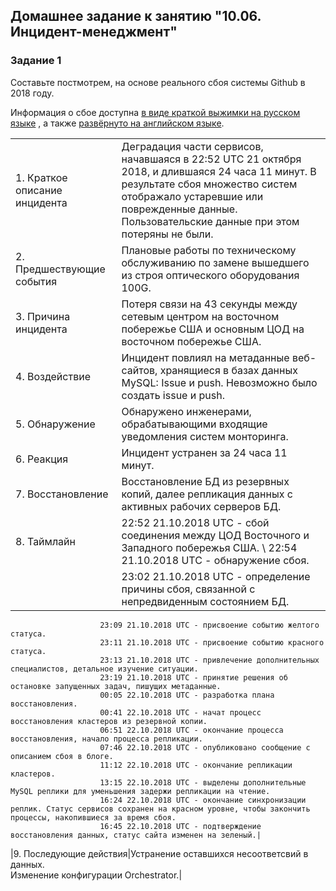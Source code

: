## Домашнее задание к занятию "10.06. Инцидент-менеджмент"

### Задание 1

Составьте постмотрем, на основе реального сбоя системы Github в 2018 году.

Информация о сбое доступна [в виде краткой выжимки на русском языке](https://habr.com/ru/post/427301/) , а
также [развёрнуто на английском языке](https://github.blog/2018-10-30-oct21-post-incident-analysis/).  

|       |       |
|:-------|:-------|
|1. Краткое описание инцидента  |Деградация части сервисов, начавшаяся в 22:52 UTC 21 октября 2018, и длившаяся 24 часа 11 минут. В результате сбоя множество систем отображало устаревшие или поврежденные данные. Пользовательские данные при этом потеряны не были.|
|2. Предшествующие события  |Плановые работы по техническому обслуживанию по замене вышедшего из строя оптического оборудования 100G.|
|3. Причина инцидента  |Потеря связи на 43 секунды между сетевым центром на восточном побережье США и основным ЦОД на восточном побережье США.|
|4. Воздействие        |Инцидент повлиял на метаданные веб-сайтов, хранящиеся в базах данных MySQL: Issue и push. Невозможно было создать issue и push.|
|5. Обнаружение        |Обнаружено инженерами, обрабатывающими входящие уведомления систем монторинга.|
|6. Реакция            |Инцидент устранен за 24 часа 11 минут.|
|7. Восстановление     |Восстановление БД из резервных копий, далее репликация данных с активных рабочих серверов БД.|
|8. Таймлайн           |22:52 21.10.2018 UTC - сбой соединения между ЦОД Восточного и Западного побережья США. \ 22:54 21.10.2018 UTC - обнаружение сбоя. |
                       |23:02 21.10.2018 UTC - определение причины сбоя, связанной с непредвиденным состоянием БД. |
                        23:09 21.10.2018 UTC - присвоение событию желтого статуса.
                        23:11 21.10.2018 UTC - присвоение событию красного статуса.
                        23:13 21.10.2018 UTC - привлечение дополнительных специалистов, детальное изучение ситуации.
                        23:19 21.10.2018 UTC - принятие решения об остановке запущенных задач, пишущих метаданные.
                        00:05 22.10.2018 UTC - разработка плана восстановления.
                        00:41 22.10.2018 UTC - начат процесс восстановления кластеров из резервной копии.
                        06:51 22.10.2018 UTC - окончание процесса восстановления, начало процесса репликации.
                        07:46 22.10.2018 UTC - опубликовано сообщение с описанием сбоя в блоге.
                        11:12 22.10.2018 UTC - окончание репликации кластеров.
                        13:15 22.10.2018 UTC - выделены дополнительные MySQL реплики для уменьшения задержи репликации на чтение.
                        16:24 22.10.2018 UTC - окончание синхронизации реплик. Статус сервисов сохранен на красном уровне, чтобы закончить процессы, накопившиеся за время сбоя.
                        16:45 22.10.2018 UTC - подтверждение восстановления данных, статус сайта изменен на зеленый.|
|9. Последующие действия|Устранение оставшихся несоответсвий в данных.  <br>Изменение конфигурации Orchestrator.|

